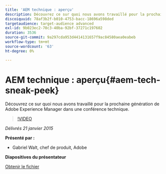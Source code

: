 ```yaml
---
title: 'AEM technique : aperçu'
description: Découvrez ce sur quoi nous avons travaillé pour la prochaine génération de Adobe Experience Manager dans une conférence technique.
discoiquuid: 78af3b2f-b010-4753-bacc-18696a598ded
targetaudience: target-audience advanced
exl-id: 9b023ec2-70c3-40ba-92bf-37271c197602
duration: 3536
source-git-commit: 9a297cda953d4414131657f9ac84580aea0eabeb
workflow-type: tm+mt
source-wordcount: '63'
ht-degree: 0%

---
```


# AEM technique : aperçu{#aem-tech-sneak-peek}

Découvrez ce sur quoi nous avons travaillé pour la prochaine génération de Adobe Experience Manager dans une conférence technique.

>[!VIDEO](https://video.tv.adobe.com/v/19384/?quality=9)

*Délivrés 21 janvier 2015*

**Présenté par :**

* Gabriel Walt, chef de produit, Adobe

**Diapositives du présentateur**

[Obtenir le fichier](assets/aem-technical-sneak-peek.pdf)
<!--
[Get back to the Overview](https://helpx.adobe.com/experience-manager/kt/eseminars/gems/aem-index.html)
-->
